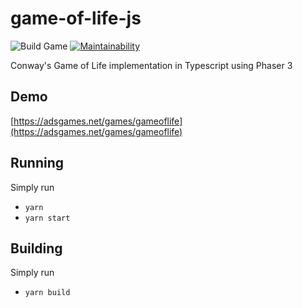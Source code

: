 # game-of-life-js

![Build Game](https://github.com/alegemaate/GameOfLifeJS/workflows/Build%20Game/badge.svg)
[![Maintainability](https://api.codeclimate.com/v1/badges/b2d9db9d79176398a535/maintainability)](https://codeclimate.com/github/alegemaate/GameOfLifeJS/maintainability)

Conway's Game of Life implementation in Typescript using Phaser 3

## Demo

[https://adsgames.net/games/gameoflife](https://adsgames.net/games/gameoflife)

## Running

Simply run

- `yarn`
- `yarn start`

## Building

Simply run

- `yarn build`
